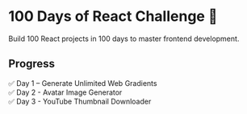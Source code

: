 # 100 Days of React Challenge 🚀

Build 100 React projects in 100 days to master frontend development.

## Progress
✅ Day 1 – Generate Unlimited Web Gradients  
✅ Day 2 - Avatar Image Generator  
✅ Day 3 - YouTube Thumbnail Downloader 




